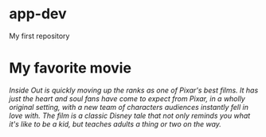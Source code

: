 # app-dev
My first repository
# **My favorite movie**
*Inside Out is quickly moving up the ranks as one of Pixar's best films. It has just the heart and soul fans have come to expect from Pixar, in a wholly original setting, with a new team of characters audiences instantly fell in love with. The film is a classic Disney tale that not only reminds you what it's like to be a kid, but teaches adults a thing or two on the way.*
